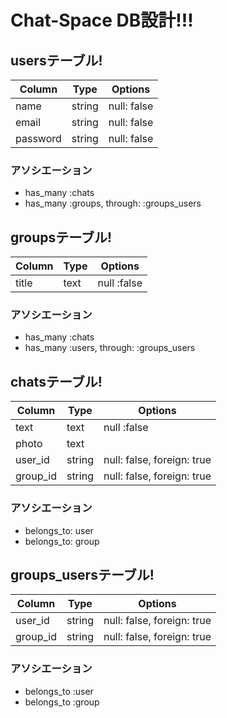 # Chat-Space DB設計!!!

## usersテーブル!
|Column|Type|Options|
|------|----|-------|
|name|string|null: false|
|email|string|null: false|
|password|string|null: false|
### アソシエーション
- has_many :chats
- has_many :groups, through: :groups_users



## groupsテーブル!
|Column|Type|Options|
|------|----|-------|
|title|text|null :false|
### アソシエーション
- has_many :chats
- has_many :users, through: :groups_users



## chatsテーブル!
|Column|Type|Options|
|------|----|-------|
|text|text|null :false|
|photo|text||
user_id|string|null: false, foreign: true|
group_id|string|null: false, foreign: true|
### アソシエーション
- belongs_to: user
- belongs_to: group



## groups_usersテーブル!
|Column|Type|Options|
|------|----|-------|
|user_id|string|null: false, foreign: true|
|group_id|string|null: false, foreign: true|
### アソシエーション
- belongs_to :user
- belongs_to :group